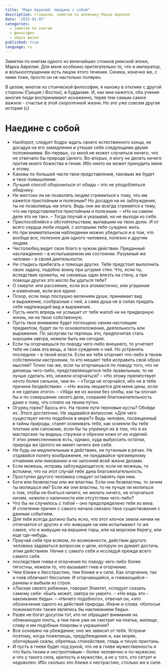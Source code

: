 ```yaml
---
title: "Марк Аврелий: Наедине с собой" 
description: Стоицизм, заметки по дневнику Марка Аврелия
date: '2025-01-07'
categories:
  - заметки по книгам
  - философия
  - образ жизни
published: true
language: ru
---
```


Заметки по книгам одного из величайших стоиков римской эпохи, Марка Аврелия. Для меня особенно притягательно то, что и император, и вольноотпущенник есть лицом этого течения. 
Сенека, конечно же, с ними тоже, просто он не настолько полярен.

В целом, многое из стоической философии, я нахожу в отклике с другой стороны (Греция / Восток), в буддизме. И, как мне кажется, оба учения многие люди воспринимают искаженно, теряя тем самым самое важное - счастье в этой скоротечной жизни. Но это уже совсем другая история (с)

# Наедине с собой

- Наоборот, следует бодро ждать своего естественного конца, не досадуя на его замедление и утешая себя следующими двумя положениями. Во-первых, со мной не может случиться ничего, что не отвечало бы природе Целого. Во-вторых, я могу не делать ничего против моего божества и гения. Ибо никто не может принудить меня к этому.
- Каковы по большей части твои представления, таковым же будет и твое помышление.
- Лучший способ оборониться от обиды – это не уподобляться обидчику.
- Не жестоко ли не позволять людям стремиться к тому, что им кажется пристойным и полезным? Но досадуя на их заблуждения, ты не позволяешь им этого. Ведь они же всегда стремятся к тому, что им представляется пристойным и полезным. – «Но на самом деле это не так». – Тогда поучай и указывай, но не выходи из себя.
- Приспособляйся к обстоятельствам, выпавшим на твою долю. И от всего сердца люби людей, с которыми тебе суждено жить.
- Но при внимательном наблюдении можно убедиться и в том, что вообще все, полезное для одного человека, полезно и другим людям.
- Честолюбец видит свое благо в чужом действии. Преданный наслаждению – в испытываемом им состоянии. Разумный же человек – в своей деятельности.
- Не стыдись прибегать к помощи других. Тебе предстоит выполнить свою задачу, подобно воину при штурме стен. Что, если ты, вследствие хромоты, не сможешь один влезть на стену, а при помощи других это могло бы удаться тебе?
- О смерти: или рассеяние, если все атомистично, или угашение и изменение, если все едино.
- Позор, если лицо послушно велениям души, принимает вид и выражение, сообразные с ней, а сама душа не в силах придать себе надлежащий вид и выражение.
- Пусть никто впредь не услышит от тебя жалоб ни на придворную жизнь, ни на твою собственную.
- Пусть твое внимание будет поглощено своим настоящим предметом, будет ли то основоположение, деятельность или выражение.
  По заслугам ты терпишь это, предпочитая стать хорошим завтра, нежели быть им сегодня.
- Если ты огорчаешься по поводу чего-либо внешнего, то угнетает тебя не сама эта вещь, а твое суждение о ней. Но устранить последнее – в твоей власти. Если же тебя огорчает что-либо в твоем собственном настроении, то кто мешает тебе исправить свой образ мыслей? Точно так же, если ты огорчаешься по поводу того, что не делаешь чего-либо, представляющегося тебе правильным, то не лучше сделать это, нежели огорчаться? – «Но этому препятствует нечто более сильное, чем я». – «Тогда не огорчайся, ибо не в тебе причина бездействия». – «Но жизнь лишается для меня цены, если я не сделаю этого». – «Уйди же из жизни без злобы, как ты опочил бы и по совершении своего дела, сохраняя благожелательность даже к тому, что стояло на твоем пути».
- Огурец горек? Брось его. На твоем пути терновые кусты? Обойди их. Этого достаточно. Не задавайся вопросом: «Для чего существует нечто подобное в мире?» Ведь человек, посвященный в тайны природы, станет осмеивать тебя, как осмеяли бы тебя плотник или сапожник, если бы ты упрекнул их в том, что в их мастерских ты видишь стружки и обрезки кожи от их изделий. У этих ремесленников есть, однако, куда выбросить остатки, природа же Целого не имеет ничего вне себя.
- Не будь ни медлительным в действиях, ни путанным в речах. Не отдавайся полету воображения, не предавайся чрезмерному отчаянию или ликованию и не заполняй всей жизни делами.
- Если можешь, исправь заблуждающегося; если не можешь, то вспомни, что на этот случай тебе дана благожелательность.
- Проступки другого человека следует оставлять при нем.
- Боги или безвластны или же властны. Если они безвластны, то зачем ты молишься им? Если же они властны, то не лучше ли молиться о том, чтобы не бояться ничего, не желать ничего, не огорчаться ничем, нежели о наличности или отсутствии чего-либо?
- Что бы ни случилось с тобой – оно предопределено тебе из века. И сплетение причин с самого начала связало твое существование с данным событием.
- Для тебя всегда должно быть ясно, что этот клочок земли ничем не отличается от других и что живущие на нем испытывают то же самое, что и живущие на вершине горы, или на морском берегу, или еще где-нибудь.
- Приучай себя при всяком, по возможности, действии другого человека задаваться вопросом о цели, которую он думает достичь этим действием. Начни с самого себя и исследуй прежде всего самого себя.
- последствия гнева и огорчения по поводу чего-либо более тягостны, нежели то, что вызывает гнев и огорчение.
- Чем ближе к бесстрастию, тем ближе и к силе. Как огорчение, так и гнев обличают бессилие. И огорчающийся, и гневающийся – ранены и выбыли из строя.
- «Лаская своего ребенка», говорил Эпиктет, «следует сказать самому себе: «Быть может, завтра он умрет». – «Но ведь это – накликание беды». – «Ничего подобного», отвечал он, «это обозначение одного из действий природы. Иначе и слова: «Колосья пожинаются» также являлись бы накликанием беды».
- Разве не богат досугом тот, кто не обращает внимания на облекающую плоть, а тем паче уже не смотрит на платье, жилище, славу и им подобные покровы и украшения?
- Все основано на убеждении; оно же зависит от тебя. Устрани поэтому, когда пожелаешь, предубеждение и, как моряк, обогнувший скалы, обретешь спокойствие, гладь и тихую пристань.
- И пусть в гневе будет под рукой, что не в гневе мужественность и что быть тихим и нестроптивым – более человечно и по-мужески; и что у такого сила, крепость и мужество, а не у того, кто сетует и недоволен. Ибо сколько это ближе к нестрастию, столько же к силе.